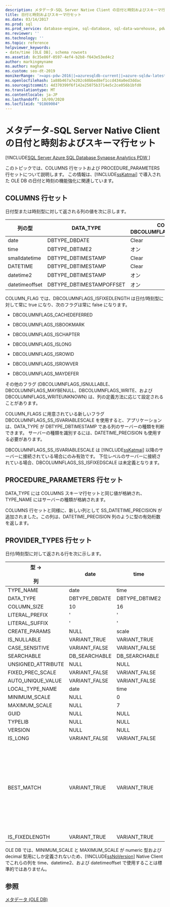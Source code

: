 ```yaml
---
description: メタデータ-SQL Server Native Client の日付と時刻およびスキーマ行セット
title: 日付と時刻およびスキーマ行セット
ms.date: 03/14/2017
ms.prod: sql
ms.prod_service: database-engine, sql-database, sql-data-warehouse, pdw
ms.reviewer: ''
ms.technology: ''
ms.topic: reference
helpviewer_keywords:
- date/time [OLE DB], schema rowsets
ms.assetid: 8c35e86f-0597-4ef4-b2b8-f643e53ed4c2
author: markingmyname
ms.author: maghan
ms.custom: seo-dt-2019
monikerRange: '>=aps-pdw-2016||=azuresqldb-current||=azure-sqldw-latest||>=sql-server-2016||=sqlallproducts-allversions||>=sql-server-linux-2017||=azuresqldb-mi-current'
ms.openlocfilehash: 1a88b467a7e202c60bbed8ef1ccd434a0ed3ddac
ms.sourcegitcommit: 4d370399f6f142e25075b3714e5c2ce056b1bfd0
ms.translationtype: MT
ms.contentlocale: ja-JP
ms.lasthandoff: 10/09/2020
ms.locfileid: "91869004"
---
```

# <a name="metadata---date-and-time-and-schema-rowsets-in-sql-server-native-client"></a>メタデータ-SQL Server Native Client の日付と時刻およびスキーマ行セット
[!INCLUDE[SQL Server Azure SQL Database Synapse Analytics PDW ](../../includes/applies-to-version/sql-asdb-asdbmi-asa-pdw.md)]

  このトピックでは、COLUMNS 行セットおよび PROCEDURE_PARAMETERS 行セットについて説明します。 この情報は、[!INCLUDE[ssKatmai](../../includes/sskatmai-md.md)] で導入された OLE DB の日付と時刻の機能強化に関連しています。  
  
## <a name="columns-rowset"></a>COLUMNS 行セット  
 日付型または時刻型に対して返される列の値を次に示します。  
  
|列の型|DATA_TYPE|COLUMN_FLAGS、DBCOLUMFLAGS_SS_ISVARIABLESCALE|DATETIME_PRECISION|  
|-----------------|----------------|------------------------------------------------------|-------------------------|  
|date|DBTYPE_DBDATE|Clear|0|  
|time|DBTYPE_DBTIME2|オン|0..7|  
|smalldatetime|DBTYPE_DBTIMESTAMP|Clear|0|  
|DATETIME|DBTYPE_DBTIMESTAMP|Clear|3|  
|datetime2|DBTYPE_DBTIMESTAMP|オン|0..7|  
|datetimeoffset|DBTYPE_DBTIMESTAMPOFFSET|オン|0..7|  
  
 COLUMN_FLAG では、DBCOLUMNFLAGS_ISFIXEDLENGTH は日付/時刻型に対して常に true になり、次のフラグは常に false になります。  
  
-   DBCOLUMNFLAGS_CACHEDEFERRED  
  
-   DBCOLUMNFLAGS_ISBOOKMARK  
  
-   DBCOLUMNFLAGS_ISCHAPTER  
  
-   DBCOLUMNFLAGS_ISLONG  
  
-   DBCOLUMNFLAGS_ISROWID  
  
-   DBCOLUMNFLAGS_ISROWVER  
  
-   DBCOLUMNFLAGS_MAYDEFER  
  
 その他のフラグ (DBCOLUMNFLAGS_ISNULLABLE、DBCOLUMNFLAGS_MAYBENULL、DBCOLUMNFLAGS_WRITE、および DBCOLUMNFLAGS_WRITEUNKNOWN) は、列の定義方法に応じて設定されることがあります。  
  
 COLUMN_FLAGS に用意されている新しいフラグ DBCOLUMNFLAGS_SS_ISVARIABLESCALE を使用すると、アプリケーションは、DATA_TYPE が DBTYPE_DBTIMESTAMP である列のサーバーの種類を判断できます。 サーバーの種類を識別するには、DATETIME_PRECISION も使用する必要があります。  
  
 DBCOLUMNFLAGS_SS_ISVARIABLESCALE は [!INCLUDE[ssKatmai](../../includes/sskatmai-md.md)] 以降のサーバーに接続されている場合にのみ有効です。 下位レベルのサーバーに接続されている場合、DBCOLUMNFLAGS_SS_ISFIXEDSCALE は未定義となります。  
  
## <a name="procedure_parameters-rowset"></a>PROCEDURE_PARAMETERS 行セット  
 DATA_TYPE には COLUMNS スキーマ行セットと同じ値が格納され、TYPE_NAME にはサーバーの種類が格納されます。  
  
 COLUMNS 行セットと同様に、新しい列として SS_DATETIME_PRECISION が追加されました。この列は、DATETIME_PRECISION 列のように型の有効桁数を返します。  
  
## <a name="provider_types-rowset"></a>PROVIDER_TYPES 行セット  
 日付/時刻型に対して返される行を次に示します。  
  
|型 -><br /><br /> 列|date|time|smalldatetime|DATETIME|datetime2|datetimeoffset|  
|--------------------------|----------|----------|-------------------|--------------|---------------|--------------------|  
|TYPE_NAME|date|time|smalldatetime|DATETIME|datetime2|datetimeoffset|  
|DATA_TYPE|DBTYPE_DBDATE|DBTYPE_DBTIME2|DBTYPE_DBTIMESTAMP|DBTYPE_DBTIMESTAMP|DBTYPE_DBTIMESTAMP|DBTYPE_DBTIMESTAMPOFFSET|  
|COLUMN_SIZE|10|16|16|23|27|34|  
|LITERAL_PREFIX|'|'|'|'|'|'|  
|LITERAL_SUFFIX|'|'|'|'|'|'|  
|CREATE_PARAMS|NULL|scale|NULL|NULL|scale|scale|  
|IS_NULLABLE|VARIANT_TRUE|VARIANT_TRUE|VARIANT_TRUE|VARIANT_TRUE|VARIANT_TRUE|VARIANT_TRUE|  
|CASE_SENSITIVE|VARIANT_FALSE|VARIANT_FALSE|VARIANT_FALSE|VARIANT_FALSE|VARIANT_FALSE|VARIANT_FALSE|  
|SEARCHABLE|DB_SEARCHABLE|DB_SEARCHABLE|DB_SEARCHABLE|DB_SEARCHABLE|DB_SEARCHABLE|DB_SEARCHABLE|  
|UNSIGNED_ATTRIBUTE|NULL|NULL|NULL|NULL|NULL|NULL|  
|FIXED_PREC_SCALE|VARIANT_FALSE|VARIANT_FALSE|VARIANT_FALSE|VARIANT_FALSE|VARIANT_FALSE|VARIANT_FALSE|  
|AUTO_UNIQUE_VALUE|VARIANT_FALSE|VARIANT_FALSE|VARIANT_FALSE|VARIANT_FALSE|VARIANT_FALSE|VARIANT_FALSE|  
|LOCAL_TYPE_NAME|date|time|smalldatetime|DATETIME|datetime2|datetimeoffset|  
|MINIMUM_SCALE|NULL|0|NULL|NULL|0|0|  
|MAXIMUM_SCALE|NULL|7|NULL|NULL|7|7|  
|GUID|NULL|NULL|NULL|NULL|NULL|NULL|  
|TYPELIB|NULL|NULL|NULL|NULL|NULL|NULL|  
|VERSION|NULL|NULL|NULL|NULL|NULL|NULL|  
|IS_LONG|VARIANT_FALSE|VARIANT_FALSE|VARIANT_FALSE|VARIANT_FALSE|VARIANT_FALSE|VARIANT_FALSE|  
|BEST_MATCH|VARIANT_TRUE|VARIANT_TRUE|VARIANT_TRUE|VARIANT_TRUE (ただし、次のいずれかが当てはまる場合を除く)<br /><br /> 下位レベルのサーバーに接続されているクライアントの場合。<br /><br /> データ型の互換性の接続プロパティで、互換性レベルを 80 に指定している場合。|VARIANT_TRUE (ただし、次のいずれかが当てはまる場合を除く)<br /><br /> 下位レベルのサーバーに接続されているクライアントの場合。<br /><br /> データ型の互換性の接続プロパティで、互換性レベルを 80 に指定している場合。|VARIANT_TRUE|  
|IS_FIXEDLENGTH|VARIANT_TRUE|VARIANT_TRUE|VARIANT_TRUE|VARIANT_TRUE|VARIANT_TRUE|VARIANT_TRUE|  
  
 OLE DB では、MINIMUM_SCALE と MAXIMUM_SCALE が numeric 型および decimal 型用にしか定義されないため、[!INCLUDE[ssNoVersion](../../includes/ssnoversion-md.md)] Native Client でこれらの列を time、datetime2、および datetimeoffset で使用することは標準的ではありません。  
  
## <a name="see-also"></a>参照  
 [メタデータ &#40;OLE DB&#41;](./data-type-support-for-ole-db-date-and-time-improvements.md)  
  
